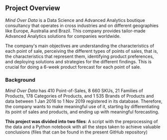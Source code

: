 ## Project Overview

  *Mind Over Data* is a Data Science and Advanced Analytics boutique consultancy that operates in cross industries and on different geographies like Europe, Australia and Brazil. This company provides tailor-made Advanced Analytics solutions for companies worldwide. 

  The company's main objectives are understanding the characteristics of each point of sale, perceiving the different types of points of sales, that is, the characteristics that represent them, identifying product preferences, and deploying solutions and strategies for the different findings. This is crucial for doing a 6-week product forecast for each point of sale. 

### Background
*Mind Over Data* has 410 Point-of-Sales, 8 660 SKUs, 21 Families of Products, 178 Categories of Products, and 1 535 Brands of Products and data between 1 Jan 2016 to 1 Nov 2019 registered in its database. Therefore, the company wants to make meaningful use of it, starting by differentiating its point of sales and products, and ending up with meaningful forecasting.


**This project was divided into two files**: A script with the preprocessing of the data and a Python notebook with all the steps taken to achieve valuable conclusions (files that can be found in the present GitHub repository)

